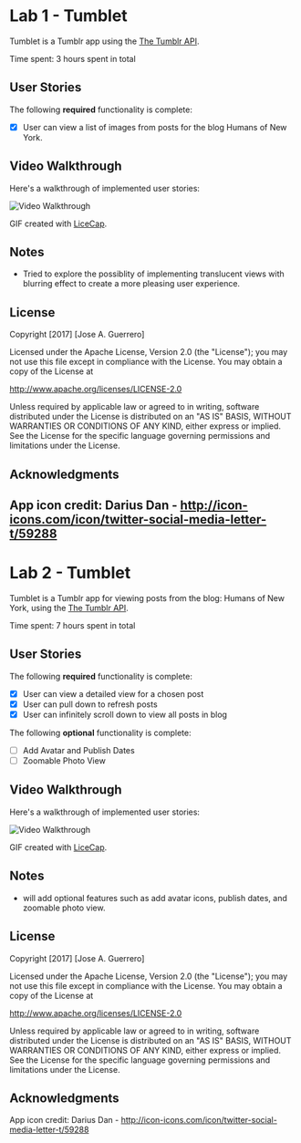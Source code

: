 # Lab 1 - Tumblet

Tumblet is a Tumblr app using the [The Tumblr API](https://www.tumblr.com/docs/en/api/v2#posts).

Time spent: 3 hours spent in total

## User Stories

The following **required** functionality is complete:

- [x] User can view a list of images from posts for the blog Humans of New York.


## Video Walkthrough 

Here's a walkthrough of implemented user stories:

<img src='https://github.com/jguerrero12/Tumblet/blob/master/tumbetdemo.gif?raw=true' title='Video Walkthrough' width='' alt='Video Walkthrough' />

GIF created with [LiceCap](http://www.cockos.com/licecap/).

## Notes

- Tried to explore the possiblity of implementing translucent views with blurring effect to create a more
    pleasing user experience.

## License

Copyright [2017] [Jose A. Guerrero]

Licensed under the Apache License, Version 2.0 (the "License");
you may not use this file except in compliance with the License.
You may obtain a copy of the License at

http://www.apache.org/licenses/LICENSE-2.0

Unless required by applicable law or agreed to in writing, software
distributed under the License is distributed on an "AS IS" BASIS,
WITHOUT WARRANTIES OR CONDITIONS OF ANY KIND, either express or implied.
See the License for the specific language governing permissions and
limitations under the License.

## Acknowledgments

App icon credit: Darius Dan - http://icon-icons.com/icon/twitter-social-media-letter-t/59288
------------------------------------------------------------------------------------------------------------------------------------------
# Lab 2 - Tumblet

Tumblet is a Tumblr app for viewing posts from the blog: Humans of New York, using the [The Tumblr API](https://www.tumblr.com/docs/en/api/v2#posts).

Time spent: 7 hours spent in total

## User Stories

The following **required** functionality is complete:

- [x] User can view a detailed view for a chosen post
- [x] User can pull down to refresh posts
- [x] User can infinitely scroll down to view all posts in blog

The following **optional** functionality is complete:

- [ ] Add Avatar and Publish Dates
- [ ] Zoomable Photo View

## Video Walkthrough 

Here's a walkthrough of implemented user stories:

<img src='https://github.com/jguerrero12/Tumblet/blob/master/tumbletdemo_part2.gif?raw=true' title='Video Walkthrough' width='' alt='Video Walkthrough' />

GIF created with [LiceCap](http://www.cockos.com/licecap/).

## Notes

- will add optional features such as add avatar icons, publish dates, and zoomable photo view.

## License

Copyright [2017] [Jose A. Guerrero]

Licensed under the Apache License, Version 2.0 (the "License");
you may not use this file except in compliance with the License.
You may obtain a copy of the License at

http://www.apache.org/licenses/LICENSE-2.0

Unless required by applicable law or agreed to in writing, software
distributed under the License is distributed on an "AS IS" BASIS,
WITHOUT WARRANTIES OR CONDITIONS OF ANY KIND, either express or implied.
See the License for the specific language governing permissions and
limitations under the License.

## Acknowledgments

App icon credit: Darius Dan - http://icon-icons.com/icon/twitter-social-media-letter-t/59288
